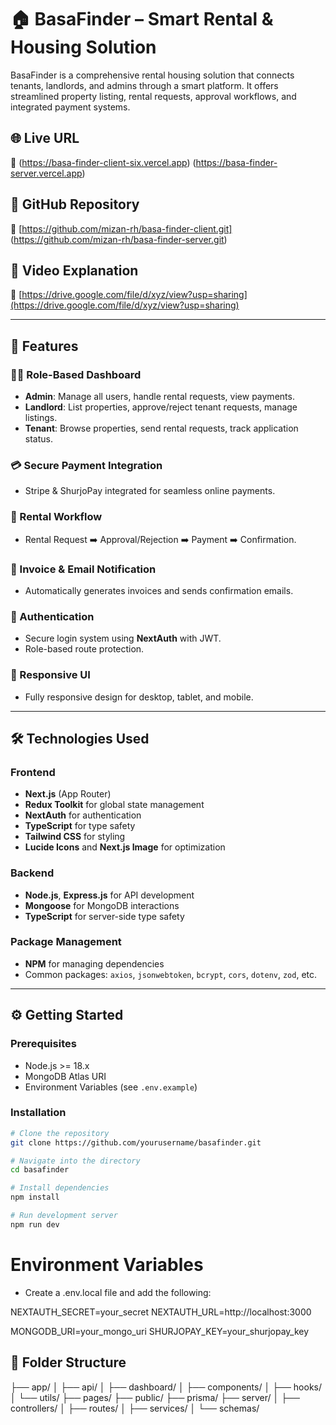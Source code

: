 # 🏠 BasaFinder – Smart Rental & Housing Solution

BasaFinder is a comprehensive rental housing solution that connects tenants, landlords, and admins through a smart platform. It offers streamlined property listing, rental requests, approval workflows, and integrated payment systems.

## 🌐 Live URL
🔗 (https://basa-finder-client-six.vercel.app)
(https://basa-finder-server.vercel.app)

## 📂 GitHub Repository
🔗 [https://github.com/mizan-rh/basa-finder-client.git]
(https://github.com/mizan-rh/basa-finder-server.git) 

## 🎥 Video Explanation
🔗 [https://drive.google.com/file/d/xyz/view?usp=sharing](https://drive.google.com/file/d/xyz/view?usp=sharing) 

---

## 🚀 Features

### 🧑‍💼 Role-Based Dashboard
- **Admin**: Manage all users, handle rental requests, view payments.
- **Landlord**: List properties, approve/reject tenant requests, manage listings.
- **Tenant**: Browse properties, send rental requests, track application status.

### 💳 Secure Payment Integration
- Stripe & ShurjoPay integrated for seamless online payments.

### 📄 Rental Workflow
- Rental Request ➡️ Approval/Rejection ➡️ Payment ➡️ Confirmation.

### 🧾 Invoice & Email Notification
- Automatically generates invoices and sends confirmation emails.

### 🔐 Authentication
- Secure login system using **NextAuth** with JWT.
- Role-based route protection.

### 📱 Responsive UI
- Fully responsive design for desktop, tablet, and mobile.

---

## 🛠️ Technologies Used

### Frontend
- **Next.js** (App Router)
- **Redux Toolkit** for global state management
- **NextAuth** for authentication
- **TypeScript** for type safety
- **Tailwind CSS** for styling
- **Lucide Icons** and **Next.js Image** for optimization

### Backend
- **Node.js**, **Express.js** for API development
- **Mongoose** for MongoDB interactions
- **TypeScript** for server-side type safety

### Package Management
- **NPM** for managing dependencies
- Common packages: `axios`, `jsonwebtoken`, `bcrypt`, `cors`, `dotenv`, `zod`, etc.

---

## ⚙️ Getting Started

### Prerequisites
- Node.js >= 18.x
- MongoDB Atlas URI
- Environment Variables (see `.env.example`)

### Installation

```bash
# Clone the repository
git clone https://github.com/yourusername/basafinder.git

# Navigate into the directory
cd basafinder

# Install dependencies
npm install

# Run development server
npm run dev

```
# Environment Variables
- Create a .env.local file and add the following:

NEXTAUTH_SECRET=your_secret
NEXTAUTH_URL=http://localhost:3000

MONGODB_URI=your_mongo_uri
SHURJOPAY_KEY=your_shurjopay_key

## 🧪 Folder Structure
├── app/
│   ├── api/
│   ├── dashboard/
│   ├── components/
│   ├── hooks/
│   └── utils/
├── pages/
├── public/
├── prisma/
├── server/
│   ├── controllers/
│   ├── routes/
│   ├── services/
│   └── schemas/

```

